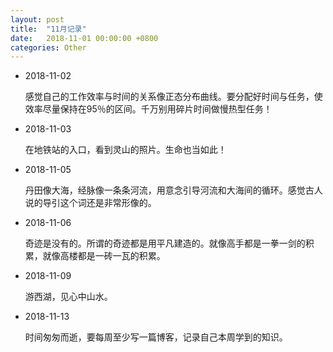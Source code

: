 ```yaml
---
layout: post
title:  "11月记录"
date:   2018-11-01 00:00:00 +0800
categories: Other
---
```


- 2018-11-02

  感觉自己的工作效率与时间的关系像正态分布曲线。要分配好时间与任务，使效率尽量保持在95％的区间。千万别用碎片时间做慢热型任务！

- 2018-11-03

  在地铁站的入口，看到灵山的照片。生命也当如此！

- 2018-11-05

  丹田像大海，经脉像一条条河流，用意念引导河流和大海间的循环。感觉古人说的导引这个词还是非常形像的。

- 2018-11-06

  奇迹是没有的。所谓的奇迹都是用平凡建造的。就像高手都是一拳一剑的积累，就像高楼都是一砖一瓦的积累。

- 2018-11-09

  游西湖，见心中山水。

- 2018-11-13

  时间匆匆而逝，要每周至少写一篇博客，记录自己本周学到的知识。
